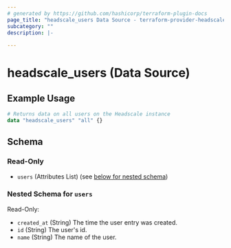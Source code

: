 ```yaml
---
# generated by https://github.com/hashicorp/terraform-plugin-docs
page_title: "headscale_users Data Source - terraform-provider-headscale"
subcategory: ""
description: |-
  
---
```


# headscale_users (Data Source)



## Example Usage

```terraform
# Returns data on all users on the Headscale instance
data "headscale_users" "all" {}
```

<!-- schema generated by tfplugindocs -->
## Schema

### Read-Only

- `users` (Attributes List) (see [below for nested schema](#nestedatt--users))

<a id="nestedatt--users"></a>
### Nested Schema for `users`

Read-Only:

- `created_at` (String) The time the user entry was created.
- `id` (String) The user's id.
- `name` (String) The name of the user.



